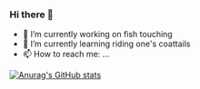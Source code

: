 ### Hi there 👋


<!-- **the-Aether/the-Aether** is a ✨ _special_ ✨ repository because its `README.md` (this file) appears on your GitHub profile. -->

<!-- Here are some ideas to get you started: -->

- 🔭 I’m currently working on fish touching
- 🌱 I’m currently learning riding one's coattails
- 📫 How to reach me: ...
<!-- - 👯 I’m looking to collaborate on 
- 🤔 I’m looking for help with ...
- 💬 Ask me about ...

- 😄 Pronouns: ...
- ⚡ Fun fact: ... -->

[![Anurag's GitHub stats](https://github-readme-stats.vercel.app/api?username=the-Aether&theme=tokyonight&show_icons=true)](https://github.com/anuraghazra/github-readme-stats)
